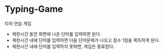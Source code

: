 # Typing-Game

타자 연습 게임

- 제한시간 동안 화면에 나온 단어를 입력하면 된다.
- 제한시간 내에 단어를 입력하면 다음 단어문제가 나오고 점수 1점을 획득하게 된다. 
- 제한시간 내에 단어를 입력하지 못하면, 게임은 종료된다.
